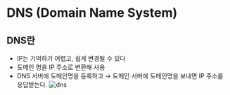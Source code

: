 # DNS (Domain Name System)
## DNS란
- IP는 기억하기 어렵고, 쉽게 변경될 수 있다
- 도메인 명을 IP 주소로 변환해 사용
- DNS 서버에 도메인명을 등록하고 → 도메인 서버에 도메인명을 보내면 IP 주소를 응답받는다.
![dns](https://github.com/makepin2r/TIL/assets/39889583/e7a9562f-8bab-499f-8a41-03b44921a8db)
